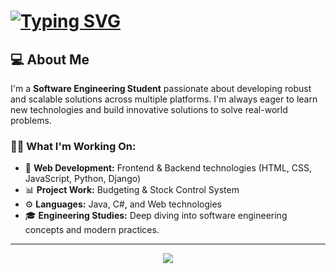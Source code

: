 # [![Typing SVG](https://readme-typing-svg.herokuapp.com?font=Fira+Code&size=23&pause=1000&color=F7F7F7&width=437&lines=%F0%9F%91%8B+Hey+there!+I'm+John+Silverio)](https://git.io/typing-svg)
## 💻 About Me

I'm a **Software Engineering Student** passionate about developing robust and scalable solutions across multiple platforms. I'm always eager to learn new technologies and build innovative solutions to solve real-world problems.

### 👨‍💻 What I'm Working On:

- 🔨 **Web Development:** Frontend & Backend technologies (HTML, CSS, JavaScript, Python, Django)
- 📊 **Project Work:** Budgeting & Stock Control System
- ⚙️ **Languages:** Java, C#, and Web technologies
- 🎓 **Engineering Studies:** Deep diving into software engineering concepts and modern practices.
---
<p align="center">
  <a href="https://skillicons.dev">
    <img src="https://skillicons.dev/icons?i=git,java,spring,idea,html,css,js,nodejs,py,django,cs,linux,neovim" />
  </a>
</p>
